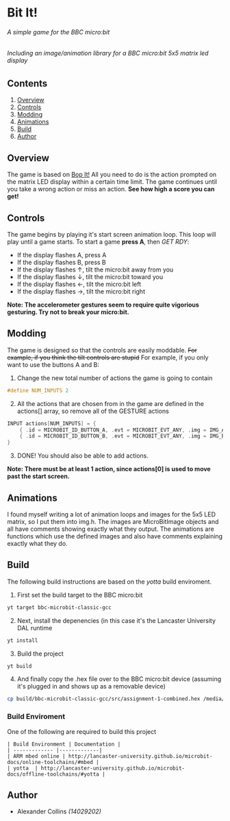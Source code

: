 # Bit It!
###### A simple game for the BBC micro:bit
###### Including an image/animation library for a BBC micro:bit 5x5 matrix led display

## Contents
1. [Overview](#Overview)
2. [Controls](#Controls)
3. [Modding](#Modding)
4. [Animations](#Animations)
4. [Build](#Build)
5. [Author](#Author)

## Overview

The game is based on [Bop It!](https://en.wikipedia.org/wiki/Bop_It) 
All you need to do is the action prompted on the matrix LED display within a certain time limit. 
The game continues until you take a wrong action or miss an action.
**See how high a score you can get!**


## Controls

The game begins by playing it's start screen animation loop. This loop will play until a game starts.
To start a game **press A**, then _GET RDY_:

* If the display flashes A, press A
* If the display flashes B, press B
* If the display flashes ↑, tilt the micro:bit away from you
* If the display flashes ↓, tilt the micro:bit toward you
* If the display flashes ←, tilt the micro:bit left
* If the display flashes →, tilt the micro:bit right

**Note: The accelerometer gestures seem to require quite vigorious gesturing. Try not to break your micro:bit.**

## Modding

The game is designed so that the controls are easily moddable.
~~For example, if you think the tilt controls are stupid~~
For example, if you only want to use the buttons A and B:
1. Change the new total number of actions the game is going to contain
```cpp
#define NUM_INPUTS 2
```
2. All the actions that are chosen from in the game are defined in the actions[] array, so remove all of the GESTURE actions
```cpp
INPUT actions[NUM_INPUTS] = {
	{ .id = MICROBIT_ID_BUTTON_A, .evt = MICROBIT_EVT_ANY, .img = IMG_A },
	{ .id = MICROBIT_ID_BUTTON_B, .evt = MICROBIT_EVT_ANY, .img = IMG_B }
}
```

3. DONE! You should also be able to add actions.

**Note: There must be at least 1 action, since actions[0] is used to move past the start screen.**

## Animations

I found myself writing a lot of animation loops and images for the 5x5 LED matrix, so I put them into img.h.
The images are MicroBitImage objects and all have comments showing exactly what they output.
The animations are functions which use the defined images and also have comments explaining exactly what they do.

## Build

The following build instructions are based on the _yotta_ build enviroment.
1. First set the build target to the BBC micro:bit
```bash
yt target bbc-microbit-classic-gcc
```
2. Next, install the depenencies (in this case it's the Lancaster University DAL runtime
```bash
yt install
```
3. Build the project
```bash
yt build
```
4. And finally copy the .hex file over to the BBC micro:bit device (assuming it's plugged in and shows up as a removable device)
```bash
cp build/bbc-microbit-classic-gcc/src/assignment-1-combined.hex /media/<USER>/MICROBIT
```
### Build Enviroment
One of the following are required to build this project

	| Build Environment | Documentation |
	| ------------- |-------------|
	| ARM mbed online | http://lancaster-university.github.io/microbit-docs/online-toolchains/#mbed |
	| yotta  | http://lancaster-university.github.io/microbit-docs/offline-toolchains/#yotta |
	

## Author
* Alexander Collins _(14029202)_